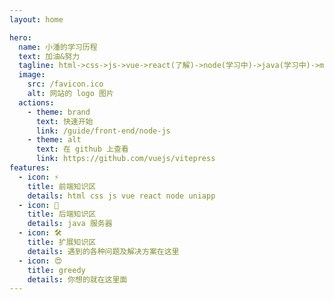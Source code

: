 ```yaml
---
layout: home

hero:
  name: 小潘的学习历程
  text: 加油&努力
  tagline: html->css->js->vue->react(了解)->node(学习中)->java(学习中)->mysql(学习中)
  image:
    src: /favicon.ico
    alt: 网站的 logo 图片
  actions:
    - theme: brand
      text: 快速开始
      link: /guide/front-end/node-js
    - theme: alt
      text: 在 github 上查看
      link: https://github.com/vuejs/vitepress
features:
  - icon: ⚡️
    title: 前端知识区
    details: html css js vue react node uniapp
  - icon: 🖖
    title: 后端知识区
    details: java 服务器
  - icon: 🛠️
    title: 扩展知识区
    details: 遇到的各种问题及解决方案在这里
  - icon: 😍
    title: greedy
    details: 你想的就在这里面
---
```

<style>

:root {
  --vp-home-hero-name-color: transparent;
  --vp-home-hero-name-background: -webkit-linear-gradient(120deg, #bd34fe 30%, #41d1ff);

  --vp-home-hero-image-background-image: linear-gradient(-45deg, #bd34fe 50%, #47caff 50%);
  --vp-home-hero-image-filter: blur(44px);
}

@media (min-width: 640px) {
  :root {
    --vp-home-hero-image-filter: blur(56px);
  }
}

@media (min-width: 960px) {
  :root {
    --vp-home-hero-image-filter: blur(68px);
  }
}

</style>
